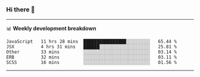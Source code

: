 ### Hi there 👋

-------

📊 **Weekly development breakdown**
<!--START_SECTION:waka-->
```text
JavaScript   11 hrs 28 mins  ████████████████░░░░░░░░░   65.44 % 
JSX          4 hrs 31 mins   ██████░░░░░░░░░░░░░░░░░░░   25.81 % 
Other        33 mins         ░░░░░░░░░░░░░░░░░░░░░░░░░   03.14 % 
ERB          32 mins         ░░░░░░░░░░░░░░░░░░░░░░░░░   03.11 % 
SCSS         16 mins         ░░░░░░░░░░░░░░░░░░░░░░░░░   01.56 %
```
<!--END_SECTION:waka-->
-------

<!--
**ashish-r/ashish-r** is a ✨ _special_ ✨ repository because its `README.md` (this file) appears on your GitHub profile.

Here are some ideas to get you started:

- 🔭 I’m currently working on ...
- 🌱 I’m currently learning ...
- 👯 I’m looking to collaborate on ...
- 🤔 I’m looking for help with ...
- 💬 Ask me about ...
- 📫 How to reach me: ...
- 😄 Pronouns: ...
- ⚡ Fun fact: ...
-->
